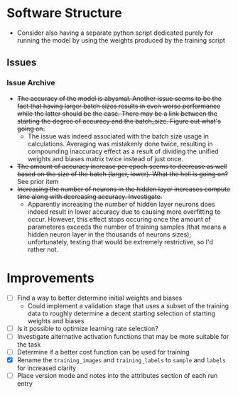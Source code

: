 # Software Structure
- Consider also having a separate python script dedicated purely for running the model by using the weights produced by the training script

## Issues

### Issue Archive
- ~~The accuracy of the model is abysmal. Another issue seems to be the fact that having larger batch sizes results in even worse performance while the latter should be the case. There may be a link between the starting the degree of accuracy and the batch_size. Figure out what's going on.~~
  - The issue was indeed associated with the batch size usage in calculations. Averaging was mistakenly done twice, resulting in compounding inaccuracy effect as a result of dividing the unified weights and biases matrix twice instead of just once.
- ~~The amount of accuracy increase per epoch seems to decrease as well based on the size of the batch (larger, lower). What the hell is going on?~~ See prior item
- ~~Increasing the number of neurons in the hidden layer increases compute time along with decreasing accuracy. Investigate.~~
  - Apparently increasing the number of hidden layer neurons does indeed result in lower accuracy due to causing more overfitting to occur. However, this effect stops occuring once the amount of parameteres exceeds the number of training samples (that means a hidden neuron layer in the thousands of neurons sizes); unfortunately, testing that would be extremely restrictive, so I'd rather not.

# Improvements
- [ ] Find a way to better determine initial weights and biases
  * Could implement a validation stage that uses a subset of the training data to roughly determine a decent starting selection of starting weights and biases
- [ ] Is it possible to optimize learning rate selection?
- [ ] Investigate alternative activation functions that may be more suitable for the task
- [ ] Determine if a better cost function can be used for training
- [x] Rename the `training_images` and `training_labels` to `sample` and `labels` for increased clarity
- [ ] Place version mode and notes into the attributes section of each run entry